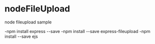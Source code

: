 # nodeFileUpload
node fileupload sample

-npm install express --save
-npm install --save express-fileupload
-npm install --save ejs
 
